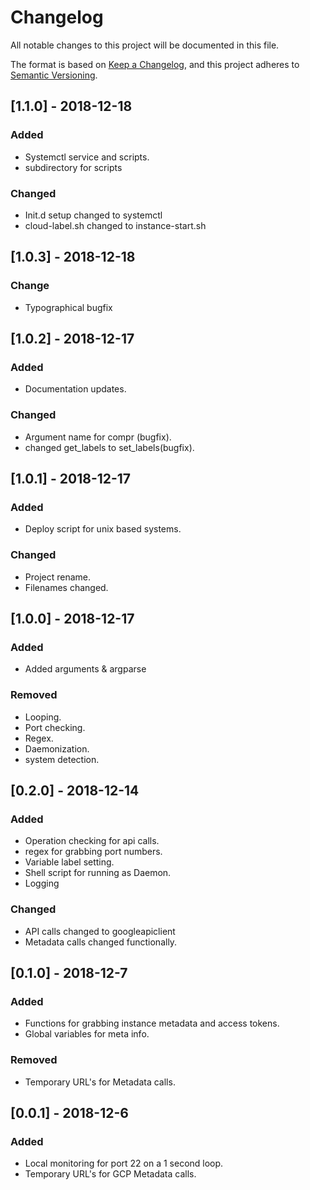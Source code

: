 # Changelog
All notable changes to this project will be documented in this file.

The format is based on [Keep a Changelog](https://keepachangelog.com/en/1.0.0/),
and this project adheres to [Semantic Versioning](https://semver.org/spec/v2.0.0.html).

## [1.1.0] - 2018-12-18
### Added
- Systemctl service and scripts.
- subdirectory for scripts

### Changed
- Init.d setup changed to systemctl
- cloud-label.sh changed to instance-start.sh

## [1.0.3] - 2018-12-18
### Change
- Typographical bugfix

## [1.0.2] - 2018-12-17
### Added
- Documentation updates.

### Changed
- Argument name for compr (bugfix).
- changed get_labels to set_labels(bugfix).

## [1.0.1] - 2018-12-17
### Added
- Deploy script for unix based systems.

### Changed
- Project rename.
- Filenames changed.

## [1.0.0] - 2018-12-17
### Added
- Added arguments & argparse

### Removed
- Looping.
- Port checking.
- Regex.
- Daemonization.
- system detection.

## [0.2.0] - 2018-12-14
### Added
- Operation checking for api calls.
- regex for grabbing port numbers.
- Variable label setting.
- Shell script for running as Daemon.
- Logging

### Changed
- API calls changed to googleapiclient
- Metadata calls changed functionally.

## [0.1.0] - 2018-12-7
### Added
- Functions for grabbing instance metadata and access tokens.
- Global variables for meta info.

### Removed
- Temporary URL's for Metadata calls.

## [0.0.1] - 2018-12-6
### Added
- Local monitoring for port 22 on a 1 second loop.
- Temporary URL's for GCP Metadata calls.
